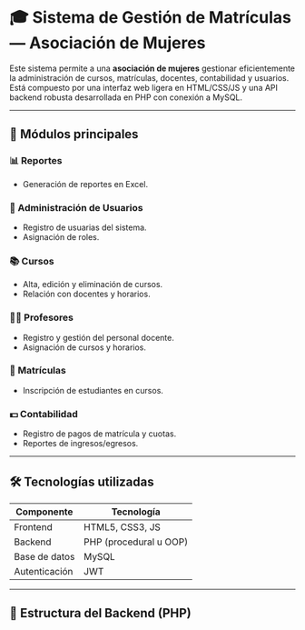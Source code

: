 # 🎓 Sistema de Gestión de Matrículas — Asociación de Mujeres

Este sistema permite a una **asociación de mujeres** gestionar eficientemente la administración de cursos, matrículas, docentes, contabilidad y usuarios. Está compuesto por una interfaz web ligera en HTML/CSS/JS y una API backend robusta desarrollada en PHP con conexión a MySQL.

---

## 🧩 Módulos principales

### 📊 Reportes
- Generación de reportes en Excel.

### 👤 Administración de Usuarios
- Registro de usuarias del sistema.
- Asignación de roles.

### 📚 Cursos
- Alta, edición y eliminación de cursos.
- Relación con docentes y horarios.

### 🧑‍🏫 Profesores
- Registro y gestión del personal docente.
- Asignación de cursos y horarios.

### 📝 Matrículas
- Inscripción de estudiantes en cursos.

### 💵 Contabilidad
- Registro de pagos de matrícula y cuotas.
- Reportes de ingresos/egresos.

---

## 🛠️ Tecnologías utilizadas

| Componente | Tecnología         |
|------------|--------------------|
| Frontend   | HTML5, CSS3, JS    |
| Backend    | PHP (procedural u OOP) |
| Base de datos | MySQL            |
| Autenticación | JWT     |

---

## 📁 Estructura del Backend (PHP)


